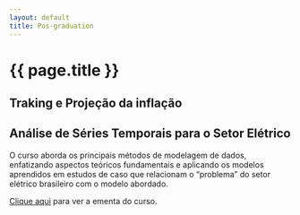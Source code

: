 ```yaml
---
layout: default
title: Pos-graduation
---
```



# {{ page.title }}


## Traking e Projeção da inflação



## Análise de Séries Temporais para o Setor Elétrico
  
 <p>O curso aborda os principais métodos de modelagem de dados, enfatizando aspectos teóricos fundamentais e aplicando os modelos aprendidos 
 em estudos de caso que relacionam o “problema” do setor elétrico brasileiro com o modelo abordado.</p>
 
 <a href="https://pedroferreira.shinyapps.io/SeriesTemporais/_w_809d9698/curso_ele.pdf" target="blank">Clique aqui</a>  para ver a ementa do curso.